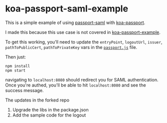 # koa-passport-saml-example


This is a simple example of using [passport-saml](https://github.com/bergie/passport-saml) with [koa-passport](https://github.com/rkusa/koa-passport). 

I made this because this use case is not covered in [koa-passport-example](https://github.com/rkusa/koa-passport-example).

To get this working, you'll need to update the `entryPoint`, `logoutUrl`, `issuer`, `pathToPublicCert`, `pathToPrivateKey` vars in the [`passport.js`](https://github.com/nadavoosh/koa-passport-saml-example/blob/master/passport.js#L21-L23) file.

Then just: 

```
npm install
npm start
```

navigating to `localhost:8080` should redirect you for SAML authentication. Once you're authed, you'll be able to hit `localhost:8080` and see the success message. 

The updates in the forked repo
1. Upgrade the libs in the package.json
2. Add the sample code for the logout